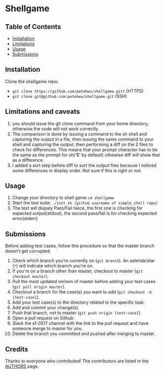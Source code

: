 # Shellgame

## Table of Contents
* [Installation](#installation)
* [Limitations](#limitations)
* [Usage](#usage)
* [Submissions](#submissions)

## Installation
Clone the shellgame repo:
   - `git clone https://github.com/petehwu/shellgame.gitt` (HTTPS)
   - `git clone git@github.com:petehwu/shellgame.git` (SSH)

## Limitations and caveats
1.  you should issue the git clone command from your home directory, otherwise the code will not work correctly.  
2. The comparison is done by issuing a command to the sh shell and capturing the output in a file, then issuing the same command to your shell and capturing the output, then performing a diff on the 2 files to check for differences.  This means that your prompt character has to be the same as the prompt for sh('$' by default) othewise diff will show that as a difference.  
3. I added a sort step before diff to sort the output files because I noticed some differences in display order.  Not sure if this is right or not.

## Usage
1. Change your directory to shell game `cd shellgame`
2. Start the test suite: `./init.sh [github username of simple_shell repo]`
3. The test will dispaly Pass/Fail twice, the first one is checking for expected output(stdout), the second pass/fail is for checking expected error(stderr)

## Submissions
Before adding test cases, follow this procedure so that the master branch doesn't get corrupted:
1. Check which branch you're currently on (`git branch`). An asterisk/star (`*`) will indicate which branch you're on.
2. If you're on a branch other than master, checkout to master (`git checkout master`).
3. Pull the most updated verison of master before adding your test cases (`git pull origin master`).
4. Checkout a branch for the case(s) you want to add (`git checkout -b [test-case]`).
5. Add your test case(s) to the directory related to the specific task.
6. Add and commit your change(s).
7. Push that branch, not to master (`git push origin [test-case]`).
8. Open a pull request on Github.
9. Slack the sf-0517 channel with the link to the pull request and have someone merge to master for you.
10. Delete the branch you committed and pushed after merging to master.

## Credits
Thanks to everyone who contributed! The contributors are listed in the [AUTHORS](https://github.com/srinitude/shellgame/blob/master/AUTHORS) page.
